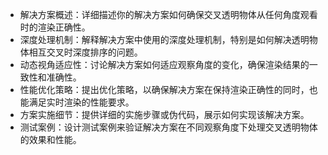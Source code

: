 * 解决方案概述：详细描述你的解决方案如何确保交叉透明物体从任何角度观看时的渲染正确性。
* 深度处理机制：解释解决方案中使用的深度处理机制，特别是如何解决透明物体相互交叉时深度排序的问题。
* 动态视角适应性：讨论解决方案如何适应观察角度的变化，确保渲染结果的一致性和准确性。
* 性能优化策略：提出优化策略，以确保解决方案在保持渲染正确性的同时，也能满足实时渲染的性能要求。
* 方案实施细节：提供详细的实施步骤或伪代码，展示如何实现该解决方案。
* 测试案例：设计测试案例来验证解决方案在不同观察角度下处理交叉透明物体的效果和性能。
